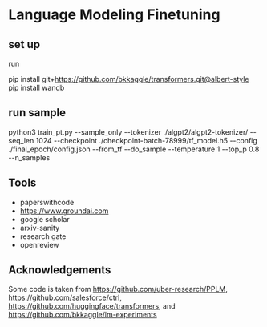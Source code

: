# Language Modeling Finetuning

## set up 

run 

pip install git+https://github.com/bkkaggle/transformers.git@albert-style
pip install wandb

## run sample
python3 train_pt.py --sample_only --tokenizer ./algpt2/algpt2-tokenizer/ --seq_len 1024 --checkpoint ./checkpoint-batch-78999/tf_model.h5 --config ./final_epoch/config.json --from_tf --do_sample --temperature 1 --top_p 0.8 --n_samples 

## Tools

-   paperswithcode
-   https://www.groundai.com
-   google scholar
-   arxiv-sanity
-   research gate
-   openreview

## Acknowledgements

Some code is taken from https://github.com/uber-research/PPLM, https://github.com/salesforce/ctrl, https://github.com/huggingface/transformers, and https://github.com/bkkaggle/lm-experiments
